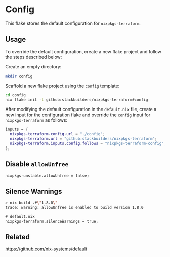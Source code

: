 # Config

This flake stores the default configuration for `nixpkgs-terraform`.

## Usage

To override the default configuration, create a new flake project and follow
the steps described below:

Create an empty directory:

```sh
mkdir config
```

Scaffold a new flake project using the `config` template:

```sh
cd config
nix flake init -t github:stackbuilders/nixpkgs-terraform#config
```

After modifying the default configuration in the `default.nix` file, create a
new input for the configuration flake and override the `config` input for
`nixpkgs-terraform` as follows:

```nix
inputs = {
  nixpkgs-terraform-config.url = "./config";
  nixpkgs-terraform.url = "github:stackbuilders/nixpkgs-terraform";
  nixpkgs-terraform.inputs.config.follows = "nixpkgs-terraform-config";
};
```

## Disable `allowUnfree`


```
nixpkgs-unstable.allowUnfree = false;
```

## Silence Warnings

```sh
> nix build .#\"1.8.0\"
trace: warning: allowUnfree is enabled to build version 1.8.0
```

```
# default.nix
nixpkgs-terraform.silenceWarnings = true;
```

## Related

https://github.com/nix-systems/default
